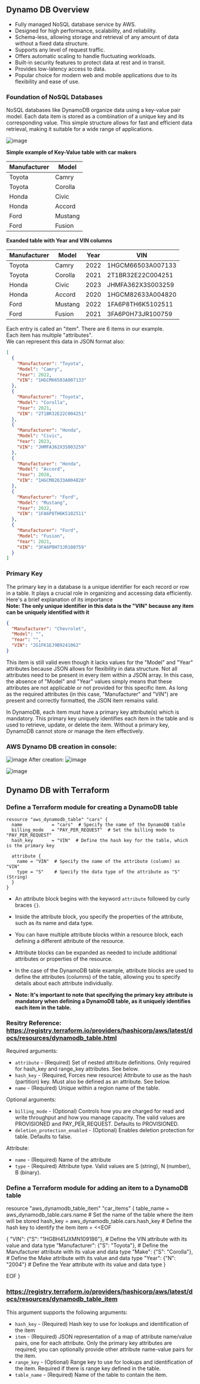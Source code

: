 ## Dynamo DB Overview

- Fully managed NoSQL database service by AWS.
- Designed for high performance, scalability, and reliability.
- Schema-less, allowing storage and retrieval of any amount of data without a fixed data structure.
- Supports any level of request traffic.
- Offers automatic scaling to handle fluctuating workloads.
- Built-in security features to protect data at rest and in transit.
- Provides low-latency access to data.
- Popular choice for modern web and mobile applications due to its flexibility and ease of use.


### Foundation of NoSQL Databases
NoSQL databases like DynamoDB organize data using a key-value pair model. Each data item is stored as a combination of a unique key and its corresponding value. This simple structure allows for fast and efficient data retrieval, making it suitable for a wide range of applications.

![image](https://github.com/mindmotivate/Remo_Terraform_Class/assets/130941970/e1a30080-eea8-470c-8eac-51b5253b365b)

**Simple example of Key-Value table with car makers**

| Manufacturer | Model          |
|--------------|----------------|
| Toyota       | Camry          |
| Toyota       | Corolla        |
| Honda        | Civic          |
| Honda        | Accord         |
| Ford         | Mustang        |
| Ford         | Fusion         |

**Exanded table with Year and VIN columns**

| Manufacturer | Model          | Year | VIN              |
|--------------|----------------|------|------------------|
| Toyota       | Camry          | 2022 | 1HGCM66503A007133 |
| Toyota       | Corolla        | 2021 | 2T1BR32E22C004251 |
| Honda        | Civic          | 2023 | JHMFA362X3S003259 |
| Honda        | Accord         | 2020 | 1HGCM82633A004820 |
| Ford         | Mustang        | 2022 | 1FA6P8TH6K5102511 |
| Ford         | Fusion         | 2021 | 3FA6P0H73JR100759 |

Each entry is called an "item". There are 6 items in our example.  
Each item has multiple "attributes".  
We can represent this data in JSON format also:

```json
[
  {
    "Manufacturer": "Toyota",
    "Model": "Camry",
    "Year": 2022,
    "VIN": "1HGCM66503A007133"
  },
  {
    "Manufacturer": "Toyota",
    "Model": "Corolla",
    "Year": 2021,
    "VIN": "2T1BR32E22C004251"
  },
  {
    "Manufacturer": "Honda",
    "Model": "Civic",
    "Year": 2023,
    "VIN": "JHMFA362X3S003259"
  },
  {
    "Manufacturer": "Honda",
    "Model": "Accord",
    "Year": 2020,
    "VIN": "1HGCM82633A004820"
  },
  {
    "Manufacturer": "Ford",
    "Model": "Mustang",
    "Year": 2022,
    "VIN": "1FA6P8TH6K5102511"
  },
  {
    "Manufacturer": "Ford",
    "Model": "Fusion",
    "Year": 2021,
    "VIN": "3FA6P0H73JR100759"
  }
]

```
### Primary Key
The primary key in a database is a unique identifier for each record or row in a table. It plays a crucial role in organizing and accessing data efficiently. Here's a brief explanation of its importance  
**Note: The only unique identifier in this data is the "VIN" because any item can be uniquely identified with it**

```json
{
  "Manufacturer": "Chevrolet",
  "Model": "",
  "Year": "",
  "VIN": "2G1FK1EJ9B9241062"
}
```


This item is still valid even though it lacks values for the "Model" and "Year" attributes because JSON allows for flexibility in data structure. Not all attributes need to be present in every item within a JSON array. In this case, the absence of "Model" and "Year" values simply means that these attributes are not applicable or not provided for this specific item. As long as the required attributes (in this case, "Manufacturer" and "VIN") are present and correctly formatted, the JSON item remains valid.


In DynamoDB, each item must have a primary key attribute(s) which is mandatory. This primary key uniquely identifies each item in the table and is used to retrieve, update, or delete the item. Without a primary key, DynamoDB cannot store or manage the item effectively.


### AWS Dynamo DB creation in console:
![image](https://github.com/mindmotivate/Remo_Terraform_Class/assets/130941970/65cacd2a-0976-4e91-9b05-c91bb8cc9518)
After creation:
![image](https://github.com/mindmotivate/Remo_Terraform_Class/assets/130941970/95514a17-c8d9-4972-97c1-81cd0c731a85)

![image](https://github.com/mindmotivate/Remo_Terraform_Class/assets/130941970/d7741760-46d9-4453-976f-9b6fb1ded58e)



## Dynamo DB with Terraform


### Define a Terraform module for creating a DynamoDB table

```hcl
resource "aws_dynamodb_table" "cars" {
  name           = "cars"  # Specify the name of the DynamoDB table
  billing_mode   = "PAY_PER_REQUEST"  # Set the billing mode to "PAY_PER_REQUEST"
  hash_key       = "VIN"  # Define the hash key for the table, which is the primary key

  attribute {
    name = "VIN"  # Specify the name of the attribute (column) as "VIN"
    type = "S"    # Specify the data type of the attribute as "S" (String)
  }
}
```

- An attribute block begins with the keyword `attribute` followed by curly braces `{}`.
- Inside the attribute block, you specify the properties of the attribute, such as its name and data type.
- You can have multiple attribute blocks within a resource block, each defining a different attribute of the resource.
- Attribute blocks can be expanded as needed to include additional attributes or properties of the resource.
- In the case of the DynamoDB table example, attribute blocks are used to define the attributes (columns) of the table, allowing you to specify details about each attribute individually.

- **Note: It's important to note that specifying the primary key attribute is mandatory when defining a DynamoDB table, as it uniquely identifies each item in the table.**

### Resitry Reference: https://registry.terraform.io/providers/hashicorp/aws/latest/docs/resources/dynamodb_table.html 
Required arguments:

- `attribute` - (Required) Set of nested attribute definitions. Only required for hash_key and range_key attributes. See below.
- `hash_key` - (Required, Forces new resource) Attribute to use as the hash (partition) key. Must also be defined as an attribute. See below.
- `name` - (Required) Unique within a region name of the table.

Optional arguments:

- `billing_mode` - (Optional) Controls how you are charged for read and write throughput and how you manage capacity. The valid values are PROVISIONED and PAY_PER_REQUEST. Defaults to PROVISIONED.
- `deletion_protection_enabled` - (Optional) Enables deletion protection for table. Defaults to false.

Attribute:

- `name` - (Required) Name of the attribute
- `type` - (Required) Attribute type. Valid values are S (string), N (number), B (binary).

### Define a Terraform module for adding an item to a DynamoDB table

resource "aws_dynamodb_table_item" "car_items" {
  table_name = aws_dynamodb_table.cars.name  # Set the name of the table where the item will be stored
  hash_key = aws_dynamodb_table.cars.hash_key  # Define the hash key to identify the item
  item = <<EOF

{
  "VIN": {"S": "1HGBH41JXMN109186"},  # Define the VIN attribute with its value and data type
  "Manufacturer": {"S": "Toyota"},  # Define the Manufacturer attribute with its value and data type
  "Make": {"S": "Corolla"},  # Define the Make attribute with its value and data type
  "Year": {"N": "2004"}  # Define the Year attribute with its value and data type
}

EOF
}

### https://registry.terraform.io/providers/hashicorp/aws/latest/docs/resources/dynamodb_table_item

This argument supports the following arguments:

- `hash_key` - (Required) Hash key to use for lookups and identification of the item
- `item` - (Required) JSON representation of a map of attribute name/value pairs, one for each attribute. Only the primary key attributes are required; you can optionally provide other attribute name-value pairs for the item.
- `range_key` - (Optional) Range key to use for lookups and identification of the item. Required if there is range key defined in the table.
- `table_name` - (Required) Name of the table to contain the item.
